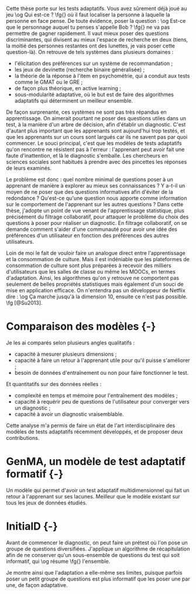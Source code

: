 Cette thèse porte sur les tests adaptatifs. Vous avez sûrement déjà joué au jeu \og Qui est-ce ? \fg{} où il faut localiser la personne à laquelle la personne en face pense. De toute évidence, poser la question : \og Est-ce que le personnage auquel tu penses s'appelle Bob ? \fg{} ne va pas permettre de gagner rapidement. Il vaut mieux poser des questions discriminantes, qui divisent au mieux l'espace de recherche en deux (tiens, la moitié des personnes restantes ont des lunettes, je vais poser cette question-là). On retrouve de tels systèmes dans plusieurs domaines :

- l'élicitation des préférences sur un système de recommandation ;
- les jeux de devinette (recherche binaire généralisée) ;
- la théorie de la réponse à l'item en psychométrie, qui a conduit aux tests comme le GMAT ou le GRE ;
- de façon plus théorique, en active learning ;
- sous-modularité adaptative, où le but est de faire des algorithmes adaptatifs qui déterminent un meilleur ensemble.

De façon surprenante, ces systèmes ne sont pas très répandus en apprentissage. On aimerait pourtant ne poser des questions utiles dans un test, à la manière d'un arbre de décision, afin d'établir un diagnostic. C'est d'autant plus important que les apprenants sont aujourd'hui trop testés, et que les apprenants sur un cours sont largués car ils ne savent pas par quoi commencer. Le souci principal, c'est que les modèles de tests adaptatifs qu'on rencontre ne résistent pas à l'erreur : l'apprenant peut avoir fait une faute d'inattention, et là le diagnostic s'emballe. Les chercheurs en sciences sociales sont habitués à prendre avec des pincettes les réponses de leurs examinés.

Le problème est donc : quel nombre minimal de questions poser à un apprenant de manière à explorer au mieux ses connaissances ? Y a-t-il un moyen de ne poser que des questions informatives afin d'éviter de la redondance ? Qu'est-ce qu'une question nous apporte comme information sur le comportement de l'apprenant sur les autres questions ? Dans cette thèse, j'adopte un point de vue venant de l'apprentissage statistique, plus précisément du filtrage collaboratif, pour attaquer le problème du choix des questions à poser pour réaliser un diagnostic. En filtrage collaboratif, on se demande comment s'aider d'une communauté pour avoir une idée des préférences d'un utilisateur en fonction des préférences des autres utilisateurs.

Loin de moi le fait de vouloir faire un analogue direct entre l'apprentissage et la consommation de culture. Mais il est indéniable que les plateformes de consommation de culture sont plus préparées à recevoir des milliers d'utilisateurs que les salles de classe ou même les MOOCs, en termes d'adaptation. Ainsi, les algorithmes qu'on y retrouve ne comportent pas seulement de belles propriétés statistiques mais également d'un souci de mise en application efficace. On n'entendra pas un développeur de Netflix dire : \og Ça marche jusqu'à la dimension 10, ensuite ce n'est pas possible. \fg [@Su2013].

<!-- ![Les psychométriciens se situent entre les psychologues, les statisticiens et ceux qui savent programmer.](figures/psychometrie)

Et de fait, il y a de multiples stratégies qui permettent d'attaquer des problèmes de haute dimension. D'abord, la parallélisation des calculs lorsqu'on fait de la réduction de dimension.

Une réflexion plus personnelle est que le deep learning est une manière de concevoir un calcul de façon hiérarchique. On a des briques qui sont chacun des modèles, et on les emboîte. Pour un problème donné (traitement d'image) il faut certaines boîtes. Pour d'autres, d'autres. Ça permet d'avoir du recul, de concevoir son modèle de façon hiérarchique, et ça relève davantage de la culture. C'est pour ça qu'on parle de feature engineering.

Mais le deep learning porte sur des problèmes relativement objectifs : de façon indéniable, ceci est un chat. Mais peut-on vraiment dire que de façon indéniable, cet élève maîtrise l'addition ? On fera toujours des fautes de calcul. Le a-ha facteur semble requérir une discrétisation de la pensée. -->

# Comparaison des modèles {-}

Je les ai comparés selon plusieurs angles qualitatifs :

- capacité à mesurer plusieurs dimensions ;
- capacité à faire un retour à l'apprenant utile pour qu'il puisse s'améliorer ;
- besoin de données d'entraînement ou non pour faire fonctionner le test.

Et quantitatifs sur des données réelles :

- complexité en temps et mémoire pour l'entraînement des modèles ;
- capacité à requérir peu de questions de l'utilisateur pour converger vers un diagnostic ;
- capacité à avoir un diagnostic vraisemblable.

Cette analyse m'a permis de faire un état de l'art interdisciplinaire des modèles de tests adaptatifs récemment développés, et de proposer deux contributions.

# GenMA, un modèle de test adaptatif formatif {-}

Un modèle qui permet d'avoir un test adaptatif multidimensionnel qui fait un retour à l'apprenant sur ses lacunes. Meilleur que le modèle existant sur tous les jeux de données étudiés.

# InitialD {-}

Avant de commencer le diagnostic, on peut faire un prétest où l'on pose un groupe de questions diversifiées. J'applique un algorithme de récapitulation afin de ne conserver qu'un sous-ensemble de questions du test qui soit informatif, qui \og résume \fg{} l'ensemble.

Je montre ainsi que l'adaptation a elle-même ses limites, puisque parfois poser un petit groupe de questions est plus informatif que les poser une par une, de façon adaptative.

